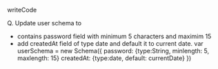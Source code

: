writeCode

Q. Update user schema to

- contains password field with minimum 5 characters and maximim 15
- add createdAt field of type date and default it to current date.
var userSchema = new Schema({
  password: {type:String, minlength: 5, maxlength: 15}
  createdAt: {type:date, default: currentDate}
})
